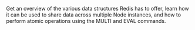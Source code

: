 Get an overview of the various data structures Redis has to offer,
learn how it can be used to share data across multiple Node instances,
and how to perform atomic operations using the MULTI and EVAL commands.
